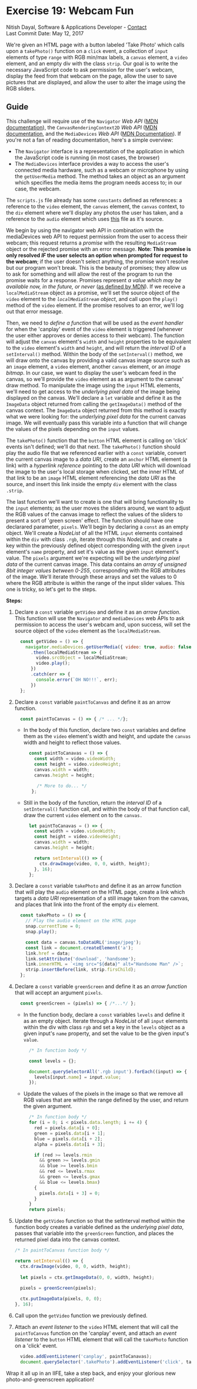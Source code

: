 # Exercise 19: Webcam Fun
Nitish Dayal, Software & Applications Developer - [Contact](http://nitishdayal.me)  
Last Commit Date: May 12, 2017

We're given an HTML page with a button labeled 'Take Photo' which calls upon a `takePhoto()`
  function on a `click` event, a collection of `input` elements of type `range` with RGB min/max
  labels, a `canvas` element, a `video` element, and an empty div with the class `strip`. Our goal
  is to write the necessary JavaScript code to ask permission for the user's webcam, display the
  feed from that webcam on the page, allow the user to save pictures that are displayed,
  and allow the user to alter the image using the RGB sliders.

## Guide

This challenge will require use of the `Navigator` _Web API_ ([MDN documentation](https://developer.mozilla.org/en-US/docs/Web/API/Navigator)),
  the `CanvasRenderingContext2D` _Web API_ ([MDN documentation](https://developer.mozilla.org/en-US/docs/Web/API/CanvasRenderingContext2D), 
  and the `MediaDevices` _Web API_ ([MDN Documentation](https://developer.mozilla.org/en-US/docs/Web/API/Navigator/mediaDevices)). 
  If you're not a fan of reading documentation, here's a simple overview:

  - The `Navigator` interface is a representation of the application in which the JavaScript
    code is running (in most cases, the browser)
  - The `MediaDevices` interface provides a way to access the user's connected media hardware,
    such as a webcam or microphone by using the `getUserMedia` method. The method takes
    an object as an argument which specifies the media items the program needs access to;
    in our case, the webcam.

The `scripts.js` file already has some `constants` defined as references: a reference to 
  the `video` element, the `canvas` element, the `canvas` context, to the `div` element 
  where we'll display any photos the user has taken, and a reference to the `audio` element
  which uses [this](http://wesbos.com/demos/photobooth/snap.mp3) file as it's source.
  
We begin by using the navigator web API in combination with the mediaDevices web API to
  request permission from the user to access their webcam; this request returns a _promise_
  with the resulting `MediaStream` object or the rejected promise with an error message. **Note:
  This promise is only resolved *IF* the user selects an option when prompted for request
  to the webcam**; if the user doesn't select anything, the promise won't resolve but our program
  won't break. This is the beauty of promises; they allow us to ask for something and will
  allow the rest of the program to run the promise waits for a response. Promises represent
  _a value which may be available now, in the future, or never_ ([as defined by MDN](https://developer.mozilla.org/en-US/docs/Web/JavaScript/Reference/Global_Objects/Promise)). If
  we receive a `localMediaStream` object as a promise, we'll set the source object of the `video` 
  element to the _`localMediaStream` object_, and call upon the `play()` method of the `video` element. 
  If the promise resolves to an error, we'll log out that error message.

Then, we need to _define a function_ that will be used as the _event handler_ for when the 
  'canplay' event of the `video` element is triggered (whenever the user either approves or 
  denies access to their webcam). The function will adjust the `canvas` element's 
  `width` and `height` properties to be equivalent to the `video` element's `width` and `height`,
  and will return the _interval ID_ of a `setInterval()` method. Within the body of the 
  `setInterval()` method, we will draw onto the canvas by providing a valid canvas image
  source such as an `image` element, a `video` element, another `canvas` element, or an
  _image bitmap_. In our case, we want to display the user's webcam feed in the canvas,
  so we'll provide the `video` element as as argument to the canvas' draw method.
  To manipulate the image using the `input` HTML elements, we'll need to get access
  to the _underlying pixel data_ of the image being displayed on the canvas.
  We'll declare a `let` variable and define it as the `ImageData` object returned
  from calling the `getImageData()` method of the canvas context. The `ImageData` object
  returned from this method is exactly what we were looking for: the _underlying pixel data_
  for the current canvas image. We will eventually pass this variable into a function
  that will change the values of the pixels depending on the `input` values.

The `takePhoto()` function that the `button` HTML element is calling on 'click' events
  isn't defined; we'll do that next. The `takePhoto()` function should play the audio file
  that we referenced earlier with a `const` variable, convert the current canvas image
  to a _data URI_, create an `anchor` HTML element (a link) with a _hyperlink reference_
  pointing to the _data URI_ which will download the image to the user's local storage
  when clicked, set the inner HTML of that link to be an `image` HTML element referencing
  the _data URI_ as the source, and insert this link inside the empty `div` element
  with the class `.strip`.

The last function we'll want to create is one that will bring functionality to the `input`
  elements; as the user moves the sliders around, we want to adjust the RGB values of the
  canvas image to reflect the values of the sliders to present a sort of 'green screen'
  effect. The function should have one declarared parameter, `pixels`. We'll begin by declaring 
  a `const` as an empty object. We'll create a _NodeList_ of all the HTML `input` elements contained 
  within the `div` with class `.rgb`, iterate through this _NodeList_, and create a key within 
  the previously defined object corresponding with the given `input` element's `name` property, 
  and set it's value as the given `input` element's value. The `pixels` argument we're expecting
  will be the _underlying pixel data_ of the current canvas image. This data contains an _array
  of unsigned 8bit integer values between 0-255_, corresponding with the RGB attributes of the image.
  We'll iterate through these arrays and set the values to 0 where the RGB attribute is within
  the range of the input slider values. This one is tricky, so let's get to the steps.

**Steps:**

1. Declare a `const` variable `getVideo` and define it as an _arrow function_. This function
  will use the `Navigator` and `mediaDevices` web APIs to ask permission to access the user's
  webcam and, upon success, will set the source object of the `video` element as the 
  `localMediaStream`.

    ```JavaScript
      const getVideo = () => {
        navigator.mediaDevices.getUserMedia({ video: true, audio: false })
          .then(localMediaStream => {
            video.srcObject = localMediaStream;
            video.play();
          })
          .catch(err => {
            console.error(`OH NO!!!`, err);
          })
      };
    ```

2. Declare a `const` variable `paintToCanvas` and define it as an arrow function.

    ```JavaScript
      const paintToCanvas = () => { /* ... */};
    ```

    - In the body of this function, declare two `const` variables and define them
         as the `video` element's width and height, and update the `canvas` width and height
         to reflect those values.

        ```JavaScript
          const paintToCanavas = () => {
            const width = video.videoWidth;
            const height = video.videoHeight;
            canvas.width = width;
            canvas.height = height; 

             /* More to do... */
           };
        ```

    - Still in the body of the function, return the _interval ID_ of a `setInterval()`
      function call, and within the body of that function call, draw the current `video`
      element on to the `canvas.`

        ```JavaScript
          let paintToCanavas = () => {
            const width = video.videoWidth;
            const height = video.videoHeight;
            canvas.width = width;
            canvas.height = height; 

            return setInterval(() => {
              ctx.drawImage(video, 0, 0, width, height);
            }, 16);
          };
        ```

3. Declare a `const` variable `takePhoto` and define it as an arrow function that will
  play the `audio` element on the HTML page, create a link which targets a _data URI_
  representation of a still image taken from the canvas, and places that link into the front
  of the empty `div` element.

    ```JavaScript
      const takePhoto = () => {
        // Play the audio element on the HTML page
        snap.currentTime = 0;
        snap.play();

        const data = canvas.toDataURL('image/jpeg');
        const link = document.createElement('a');
        link.href = data;
        link.setAttribute('download', 'handsome');
        link.innerHTML = `<img src="${data}" alt="Handsome Man" />`;
        strip.insertBefore(link, strip.firsChild);
      };
    ```

4. Declare a `const` variable `greenScreen` and define it as an _arrow function_ that will
  accept an argument `pixels`.

    ```JavaScript
      const greenScreen = (pixels) => { /*...*/ };
    ```

    - In the function body, declare a `const` variables `levels` and define it as an empty
      object. Iterate through a _NodeList_ of all `input` elements within the div with class
      `rgb` and set a key in the `levels` object as a given input's `name` property, and
      set the value to be the given input's `value`.

        ```JavaScript
          /* In function body */

          const levels = {};

          document.querySelectorAll('.rgb input').forEach((input) => {
            levels[input.name] = input.value;
          });
        ```

    - Update the values of the pixels in the image so that we remove all RGB
      values that are within the range defined by the user, and return the given
      argument.

        ```JavaScript
          /* In function body */
          for (i = 0; i < pixels.data.length; i += 4) {
            red = pixels.data[i + 0];
            green = pixels.data[i + 1];
            blue = pixels.data[i + 2];
            alpha = pixels.data[i + 3];

            if (red >= levels.rmin
              && green >= levels.gmin
              && blue >= levels.bmin
              && red <= levels.rmax
              && green <= levels.gmax
              && blue <= levels.bmax) 
            {
              pixels.data[i + 3] = 0;
            }
          }
          return pixels;
        ```

5. Update the `getVideo` function so that the setInterval method within the function body
  creates a variable defined as the _underlying pixel data_, passes that variable into the
  `greenScreen` function, and places the returned pixel data into the canvas context.

    ```JavaScript
    /* In paintToCanvas function body */

    return setInterval(() => {
      ctx.drawImage(video, 0, 0, width, height);
      
      let pixels = ctx.getImageData(0, 0, width, height);

      pixels = greenScreen(pixels);
      
      ctx.putImageData(pixels, 0, 0);
    }, 16);
    ```

6. Call upon the `getVideo` function we previously defined.

7. Attach an _event listener_ to the `video` HTML element that will call the `paintToCanvas`
  function on the 'canplay' event, and attach an _event listener_ to the `button` HTML element
  that will call the `takePhoto` function on a 'click' event.

    ```JavaScript
      video.addEventListener('canplay', paintToCanavas);
      document.querySelector('.takePhoto').addEventListener('click', takePhoto);
    ```

Wrap it all up in an IIFE, take a step back, and enjoy your glorious new photo-and-greenscreen
  application!
